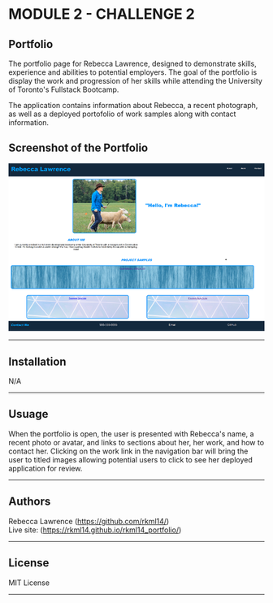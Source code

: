 # MODULE 2 - CHALLENGE 2

## Portfolio

The portfolio page for Rebecca Lawrence, designed to demonstrate skills, experience and abilities to potential employers.  The goal of the portfolio is display the work and progression of her skills while attending the University of Toronto's Fullstack Bootcamp.  

The application contains information about Rebecca, a recent photograph, as well as a deployed portofolio of work samples along with contact information.

## Screenshot of the Portfolio
![Rebecca_Lawrence_with_sheep](assets/images/Screenshot%20of%20Portfolio.png)

---

## Installation

N/A

---

## Usuage

When the portfolio is open, the user is presented with Rebecca's name, a recent photo or avatar, and links to sections about her, her work, and how to contact her.    Clicking on the work link in the navigation bar will bring the user to titled images allowing potential users to click to see her deployed application for review.  

---

## Authors

Rebecca Lawrence (https://github.com/rkml14/)  
Live site: (https://rkml14.github.io/rkml14_portfolio/)

---

## License

MIT License

---



